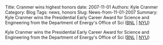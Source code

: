 Title: Cranmer wins highest honors
date: 2007-11-01
Authors: Kyle Cranmer
Category: Blog
Tags: news, honors
Slug: News-from-11-01-2007
Summary:  Kyle Cranmer wins the Presidential Early Career Award for Science and Engineering from the Department of Energy's Office of Sci
(<a href="http//www.bnl.gov/bnlweb/pubaf/pr/PR_display.asp?prID=07-110">BNL</a> | <a href="http//www.nyu.edu/public.affairs/releases/detail/1828">NYU</a>)
 

 Kyle Cranmer wins the Presidential Early Career Award for Science and Engineering from the Department of Energy's Office of Sci
(<a href="http//www.bnl.gov/bnlweb/pubaf/pr/PR_display.asp?prID=07-110">BNL</a> | <a href="http//www.nyu.edu/public.affairs/releases/detail/1828">NYU</a>)
 
